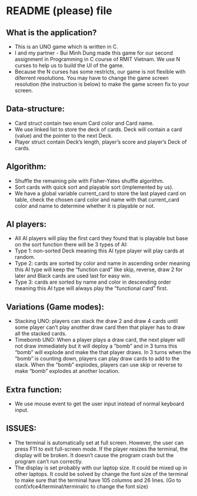# README (please) file #
## What is the application?
* This is an UNO game which is written in C.
* I and my partner - Bui Minh Dung made this game for our second assignment in Programming in C course of RMIT Vietnam. We use N curses to help us to build the UI of the game. 
* Because the N curses has some restricts, our game is not flexible with diferrent resolutions. You may have to change the game screen resolution (the instruction is below) to make the game screen fix to your screen.
## Data-structure: #
* Card struct contain two enum Card color and Card name.
* We use linked list to store the deck of cards. Deck will contain a card (value) and the pointer to the next Deck.
* Player struct contain Deck’s length, player’s score and player’s Deck of cards.

## Algorithm: #
* Shuffle the remaining pile with Fisher-Yates shuffle algorithm.
* Sort cards with quick sort and playable sort (implemented by us).
* We have a global variable current_card to store the last played card on table, check the chosen card color and name with that current_card color and name to determine whether it is playable or not.

## AI players: #
* All AI players will play the first card they found that is playable but base on the sort function there will be 3 types of AI:
* Type 1: non-sorted Deck meaning this AI type player will play cards at random.
* Type 2: cards are sorted by color and name in ascending order meaning this AI type will keep the “function card” like skip, reverse, draw 2 for later and Black cards are used last for easy win.
* Type 3: cards are sorted by name and color in descending order meaning this AI type will always play the “functional card” first.

## Variations (Game modes): #
* Stacking UNO: players can stack the draw 2 and draw 4 cards until some player can’t play another draw card then that player has to draw all the stacked cards.
* Timebomb UNO: When a player plays a draw card, the next player will not draw immediately but it will deploy a “bomb” and in 3 turns this “bomb” will explode and make the that player draws. In 3 turns when the “bomb” is counting down, players can play draw cards to add to the stack. When the “bomb” explodes, players can use skip or reverse to make “bomb” explodes at another location.

## Extra function: #
* We use mouse event to get the user input instead of normal keyboard input.

## ISSUES: #
* The terminal is automatically set at full screen. However, the user can press F11 to exit full-screen mode. If the player resizes the terminal, the display will be broken. It doesn’t cause the program crash but the program can’t run correctly.
* The display is set probably with our laptop size. It could be mixed up in other laptops. It could be solved by change the font size of the terminal to make sure that the terminal have 105 columns and 26 lines. (Go to conf/xfce4/terminal/terminalrc to change the font size)
